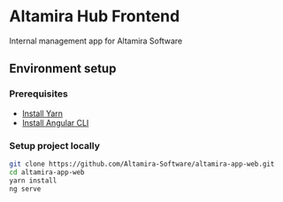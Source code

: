 # Altamira Hub Frontend

Internal management app for Altamira Software

## Environment setup

### Prerequisites

- [Install Yarn](https://classic.yarnpkg.com/en/docs/install/#mac-stable)
- [Install Angular CLI](https://angular.io/cli)

### Setup project locally

```bash
git clone https://github.com/Altamira-Software/altamira-app-web.git
cd altamira-app-web
yarn install
ng serve
```
